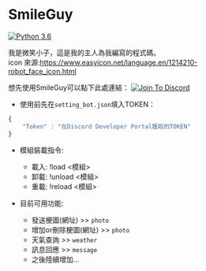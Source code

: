 # SmileGuy
[![Python 3.6](https://img.shields.io/badge/python-3.6-blue.svg)](https://www.python.org/downloads/release/python-367/)

我是微笑小子，這是我的主人為我編寫的程式碼。  
icon 來源:https://www.easyicon.net/language.en/1214210-robot_face_icon.html  

想先使用SmileGuy可以點下此處連結：
[![Join To Discord](https://github.com/minexo79/SmileGuy/blob/master/photo/jointodiscord.png)](https://discordapp.com/api/oauth2/authorize?client_id=613249451355799552&permissions=2048&scope=bot)

* 使用前先在`setting_bot.json`填入TOKEN：
```js
{
	"Token" : "在Discord Developer Portal獲取的TOKEN"
}
```

* 模組裝載指令:  
  * 載入: !load <模組>
  * 卸載: !unload <模組>
  * 重載: !reload <模組>

* 目前可用功能:  
  * 發送梗圖(網址) >> `photo`
  * 增加or刪除梗圖(網址) >> `photo`
  * 天氣查詢 >> `weather`
  * 訊息回應 >> `message`
  * 之後陸續增加...
